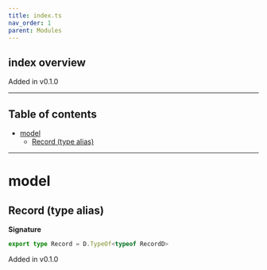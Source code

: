 ```yaml
---
title: index.ts
nav_order: 1
parent: Modules
---
```


## index overview

Added in v0.1.0

---

<h2 class="text-delta">Table of contents</h2>

- [model](#model)
  - [Record (type alias)](#record-type-alias)

---

# model

## Record (type alias)

**Signature**

```ts
export type Record = D.TypeOf<typeof RecordD>
```

Added in v0.1.0
